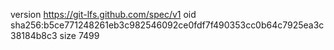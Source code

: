 version https://git-lfs.github.com/spec/v1
oid sha256:b5ce771248261eb3c982546092ce0fdf7f490353cc0b64c7925ea3c38184b8c3
size 7499
